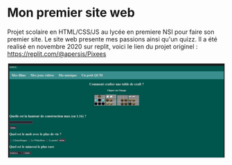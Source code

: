# Mon premier site web
Projet scolaire en HTML/CSS/JS au lycée en premiere NSI pour faire son premier site.
Le site web presente mes passions ainsi qu'un quizz.
Il a été realisé en novembre 2020 sur replit, voici le lien du projet originel : https://replit.com/@apersis/Pixees

<p align="center">
	<a href="https://github.com/apersis/premier-site"><img src="https://github.com/apersis/premier-site/blob/main/ScreenQuizzPixees.PNG?raw=true" width="500"></a>
</p>
